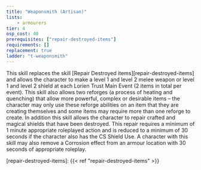 ```yaml
---
title: "Weaponsmith (Artisan)"
lists:
    - armourers
tier: 4
osp_cost: 40
prerequisites: ["repair-destroyed-items"]
requirements: []
replacement: true
ladder: "t-weaponsmith"
---
```

This skill replaces the skill [Repair Destroyed items][repair-destroyed-items] and allows the character to make a level 1 and level 2 melee weapon or level 1 and level 2 shield at each Lorien Trust Main Event (2 items in total per event). This skill also allows two reforges (a process of heating and quenching) that allow more powerful, complex or desirable items – the character may only use these reforge abilities on an item that they are creating themselves and some items may require more than one reforge to create. In addition this skill allows the character to repair crafted and magical shields that have been destroyed. This repair requires a minimum of 1 minute appropriate roleplayed action and is reduced to a minimum of 30 seconds if the character also has the CS Shield Use. A character with this skill may also remove a Corrosion effect from an armour location with 30 seconds of appropriate roleplay.

[repair-destroyed-items]: {{< ref "repair-destroyed-items" >}}